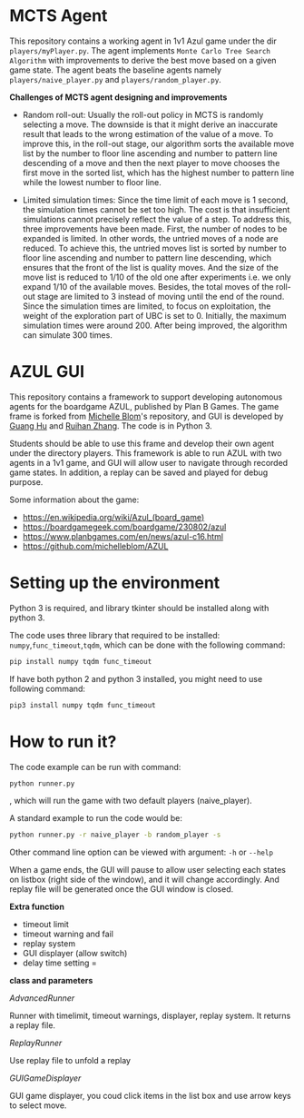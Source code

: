 <!-- # AZUL
This repository contains a framework to support policy learning for the boardgame AZUL, published by Plan B Games. The purpose of this framework is to allow students to implement algorithms for learning AI players for the game and evaluate the performance of these players against human/other AI players. 

Students making use of the framework will need to create a Player subclass for their AI player that selects moves on the basis of a learned policy, and write code to learn their policy on the basis of repeated simulations of the game.

Some information about the game:
- https://en.wikipedia.org/wiki/Azul_(board_game)
- https://www.ultraboardgames.com/azul/game-rules.php
- https://boardgamegeek.com/boardgame/230802/azul
- https://www.planbgames.com/en/news/azul-c16.html -->

# MCTS Agent

This repository contains a working agent in 1v1 Azul game under the dir ```players/myPlayer.py```. The agent implements ```Monte Carlo Tree Search Algorithm``` with improvements to derive the best move based on a given game state. The agent beats the baseline agents namely ```players/naive_player.py``` and ```players/random_player.py```. 

**Challenges of MCTS agent designing and improvements**
- Random roll-out: Usually the roll-out policy in MCTS is randomly selecting a move. The downside is that it might derive an inaccurate result that leads to the wrong estimation of the value of a move. To improve this, in the roll-out stage, our algorithm sorts the available move list by the number to floor line ascending and number to pattern line descending of a move and then the next player to move chooses the first move in the sorted list, which has the highest number to pattern line while the lowest number to floor line.

- Limited simulation times: Since the time limit of each move is 1 second, the simulation times cannot be set too high. The cost is that insufficient simulations cannot precisely reflect the value of a step. To address this, three improvements have been made. First, the number of nodes to be expanded is limited. In other words, the untried moves of a node are reduced. To achieve this, the untried moves list is sorted by number to floor line ascending and number to pattern line descending, which ensures that the front of the list is quality moves. And the size of the move list is reduced to 1/10 of the old one after experiments i.e. we only expand 1/10 of the available moves. Besides, the total moves of the roll-out stage are limited to 3 instead of moving until the end of the round. Since the simulation times are limited, to focus on exploitation, the weight of the exploration part of  UBC is set to 0. Initially, the maximum simulation times were around 200. After being improved, the algorithm can simulate 300 times.






# AZUL GUI

This repository contains a framework to support developing autonomous agents for the boardgame AZUL, published by Plan B Games. The game frame is forked from [Michelle Blom](https://github.com/michelleblom)'s repository, and GUI is developed by [Guang Hu](https://github.com/guanghuhappysf128) and  [Ruihan Zhang](https://github.com/zhangrh93). The code is in Python 3.

Students should be able to use this frame and develop their own agent under the directory players. This framework is able to run AZUL with two agents in a 1v1 game, and GUI will allow user to navigate through recorded game states. In addition, a replay can be saved and played for debug purpose.

Some information about the game:
- https://en.wikipedia.org/wiki/Azul_(board_game)
- https://boardgamegeek.com/boardgame/230802/azul
- https://www.planbgames.com/en/news/azul-c16.html
- https://github.com/michelleblom/AZUL

# Setting up the environment

Python 3 is required, and library tkinter should be installed along with python 3.

The code uses three library that required to be installed: ```numpy```,```func_timeout```,```tqdm```, which can be done with the following command:
```bash
pip install numpy tqdm func_timeout
```
If have both python 2 and python 3 installed, you might need to use following command:
```bash
pip3 install numpy tqdm func_timeout
```

# How to run it?

The code example can be run with command:
```bash
python runner.py
```
, which will run the game with two default players (naive_player). 

A standard example to run the code would be:
```bash
python runner.py -r naive_player -b random_player -s 
```

Other command line option can be viewed with argument: ```-h``` or ```--help```

When a game ends, the GUI will pause to allow user selecting each states on listbox (right side of the window), and it will change accordingly. And replay file will be generated once the GUI window is closed.


**Extra function**
- timeout limit
- timeout warning and fail
- replay system
- GUI displayer (allow switch)
- delay time setting
= 

**class and parameters**

*AdvancedRunner*

Runner with timelimit, timeout warnings, displayer, replay system. It returns a replay file.

*ReplayRunner*

Use replay file to unfold a replay

*GUIGameDisplayer*

GUI game displayer, you coud click items in the list box and use arrow keys to select move.
